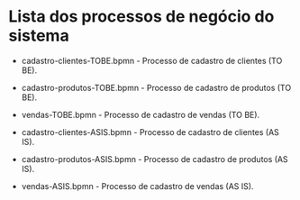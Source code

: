 # Lista dos processos de negócio do sistema

* cadastro-clientes-TOBE.bpmn - Processo de cadastro de clientes (TO BE).
* cadastro-produtos-TOBE.bpmn - Processo de cadastro de produtos (TO BE).
* vendas-TOBE.bpmn - Processo de cadastro de vendas (TO BE).

* cadastro-clientes-ASIS.bpmn - Processo de cadastro de clientes (AS IS).
* cadastro-produtos-ASIS.bpmn - Processo de cadastro de produtos (AS IS).
* vendas-ASIS.bpmn - Processo de cadastro de vendas (AS IS).
